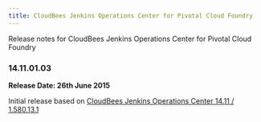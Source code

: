 ```yaml
---
title: CloudBees Jenkins Operations Center for Pivotal Cloud Foundry
---
```


Release notes for CloudBees Jenkins Operations Center for Pivotal Cloud Foundry

### 14.11.01.03

**Release Date: 26th June 2015**

Initial release based on [CloudBees Jenkins Operations Center 14.11 / 1.580.13.1](http://release-notes.cloudbees.com/release/CloudBees+Jenkins+Operations+Center/1.580.13.1)